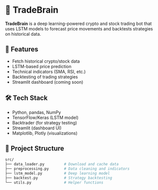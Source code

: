 # 🧠 TradeBrain

**TradeBrain** is a deep learning-powered crypto and stock trading bot that uses LSTM models to forecast price movements and backtests strategies on historical data.

## 🚀 Features

- Fetch historical crypto/stock data
- LSTM-based price prediction
- Technical indicators (SMA, RSI, etc.)
- Backtesting of trading strategies
- Streamlit dashboard (coming soon)

## 🛠️ Tech Stack

- Python, pandas, NumPy
- TensorFlow/Keras (LSTM model)
- Backtrader (for strategy testing)
- Streamlit (dashboard UI)
- Matplotlib, Plotly (visualizations)

## 📁 Project Structure

```bash
src/
├── data_loader.py         # Download and cache data
├── preprocessing.py       # Data cleaning and indicators
├── lstm_model.py          # Deep learning model
├── backtest.py            # Strategy backtesting
└── utils.py               # Helper functions
